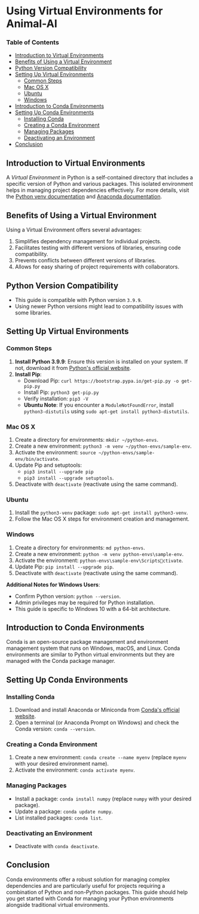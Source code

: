 
# Using Virtual Environments for Animal-AI

### Table of Contents
- [Introduction to Virtual Environments](#introduction-to-virtual-environments)
- [Benefits of Using a Virtual Environment](#benefits-of-using-a-virtual-environment)
- [Python Version Compatibility](#python-version-compatibility)
- [Setting Up Virtual Environments](#setting-up-virtual-environments)
  - [Common Steps](#common-steps)
  - [Mac OS X](#mac-os-x)
  - [Ubuntu](#ubuntu)
  - [Windows](#windows)
- [Introduction to Conda Environments](#introduction-to-conda-environments)
- [Setting Up Conda Environments](#setting-up-conda-environments)
  - [Installing Conda](#installing-conda)
  - [Creating a Conda Environment](#creating-a-conda-environment)
  - [Managing Packages](#managing-packages)
  - [Deactivating an Environment](#deactivating-an-environment)
- [Conclusion](#conclusion)

## Introduction to Virtual Environments
A _Virtual Environment_ in Python is a self-contained directory that includes a specific version of Python and various packages. This isolated environment helps in managing project dependencies effectively. For more details, visit the [Python venv documentation](https://docs.python.org/3/library/venv.html) and [Anaconda documentation](https://docs.anaconda.com/).

## Benefits of Using a Virtual Environment
Using a Virtual Environment offers several advantages:
1. Simplifies dependency management for individual projects.
2. Facilitates testing with different versions of libraries, ensuring code compatibility.
3. Prevents conflicts between different versions of libraries.
4. Allows for easy sharing of project requirements with collaborators.

## Python Version Compatibility
- This guide is compatible with Python version `3.9.9`.
- Using newer Python versions might lead to compatibility issues with some libraries.

## Setting Up Virtual Environments

### Common Steps
1. **Install Python 3.9.9**: Ensure this version is installed on your system. If not, download it from [Python's official website](https://www.python.org/downloads/).
2. **Install Pip**:
   - Download Pip: `curl https://bootstrap.pypa.io/get-pip.py -o get-pip.py`
   - Install Pip: `python3 get-pip.py`
   - Verify installation: `pip3 -V`
   - **Ubuntu Note**: If you encounter a `ModuleNotFoundError`, install `python3-distutils` using `sudo apt-get install python3-distutils`.

### Mac OS X
1. Create a directory for environments: `mkdir ~/python-envs`.
2. Create a new environment: `python3 -m venv ~/python-envs/sample-env`.
3. Activate the environment: `source ~/python-envs/sample-env/bin/activate`.
4. Update Pip and setuptools:
   - `pip3 install --upgrade pip`
   - `pip3 install --upgrade setuptools`.
5. Deactivate with `deactivate` (reactivate using the same command).

### Ubuntu
1. Install the `python3-venv` package: `sudo apt-get install python3-venv`.
2. Follow the Mac OS X steps for environment creation and management.

### Windows
1. Create a directory for environments: `md python-envs`.
2. Create a new environment: `python -m venv python-envs\sample-env`.
3. Activate the environment: `python-envs\sample-env\Scriptsctivate`.
4. Update Pip: `pip install --upgrade pip`.
5. Deactivate with `deactivate` (reactivate using the same command).

**Additional Notes for Windows Users**:
- Confirm Python version: `python --version`.
- Admin privileges may be required for Python installation.
- This guide is specific to Windows 10 with a 64-bit architecture.

## Introduction to Conda Environments
Conda is an open-source package management and environment management system that runs on Windows, macOS, and Linux. Conda environments are similar to Python virtual environments but they are managed with the Conda package manager.

## Setting Up Conda Environments

### Installing Conda
1. Download and install Anaconda or Miniconda from [Conda's official website](https://www.anaconda.com/distribution/).
2. Open a terminal (or Anaconda Prompt on Windows) and check the Conda version: `conda --version`.

### Creating a Conda Environment
1. Create a new environment: `conda create --name myenv` (replace `myenv` with your desired environment name).
2. Activate the environment: `conda activate myenv`.

### Managing Packages
- Install a package: `conda install numpy` (replace `numpy` with your desired package).
- Update a package: `conda update numpy`.
- List installed packages: `conda list`.

### Deactivating an Environment
- Deactivate with `conda deactivate`.

## Conclusion
Conda environments offer a robust solution for managing complex dependencies and are particularly useful for projects requiring a combination of Python and non-Python packages. This guide should help you get started with Conda for managing your Python environments alongside traditional virtual environments.
